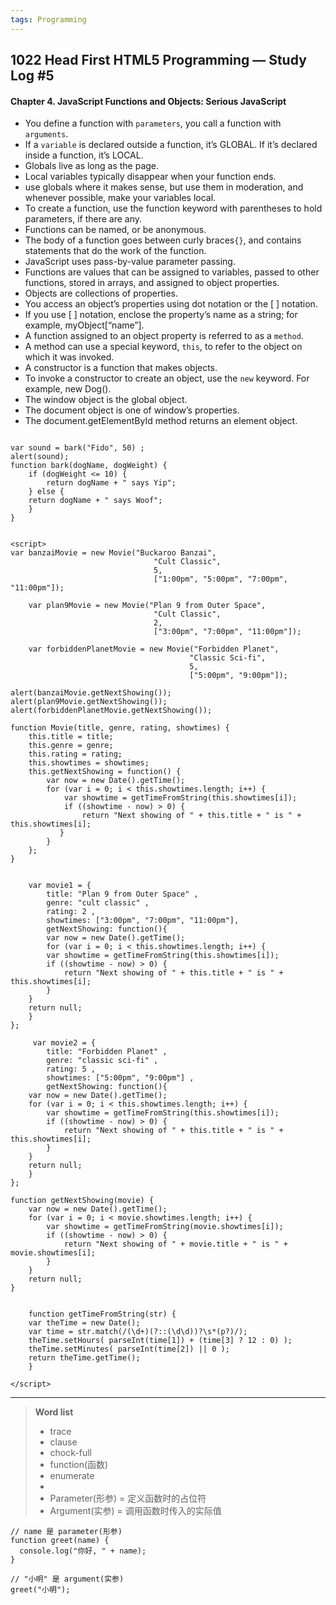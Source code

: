 ```yaml
---
tags: Programming 
---
```


## 1022 Head First HTML5 Programming — Study Log #5

#### Chapter 4. JavaScript Functions and Objects: Serious JavaScript

- You define a function with `parameters`, you call a function with `arguments`.
- If a `variable` is declared outside a function, it’s GLOBAL. If it’s declared inside a function, it’s LOCAL.
- Globals live as long as the page.
- Local variables typically disappear when your function ends.
- use globals where it makes sense, but use them in moderation, and whenever possible, make your variables local.
- To create a function, use the function keyword with parentheses to hold parameters, if there are any.
- Functions can be named, or be anonymous.
- The body of a function goes between curly braces`{}`, and contains statements that do the work of the function.
- JavaScript uses pass-by-value parameter passing.
- Functions are values that can be assigned to variables, passed to other functions, stored in arrays, and assigned to object properties.
- Objects are collections of properties.
- You access an object’s properties using dot notation or the [ ] notation.
- If you use [ ] notation, enclose the property’s name as a string; for example, myObject[“name”].
- A function assigned to an object property is referred to as a `method`.
- A method can use a special keyword, `this`, to refer to the object on which it was invoked.
- A constructor is a function that makes objects.
- To invoke a constructor to create an object, use the `new` keyword. For example, new Dog().
- The window object is the global object.
- The document object is one of window’s properties.
- The document.getElementById method returns an element object.


```

var sound = bark("Fido", 50) ;
alert(sound);
function bark(dogName, dogWeight) {
    if (dogWeight <= 10) {
        return dogName + " says Yip";
    } else {
    return dogName + " says Woof";
    }
}    

```

```

<script>
var banzaiMovie = new Movie("Buckaroo Banzai",
								"Cult Classic",
								5,
								["1:00pm", "5:00pm", "7:00pm", "11:00pm"]);

	var plan9Movie = new Movie("Plan 9 from Outer Space",
								"Cult Classic",
								2,
								["3:00pm", "7:00pm", "11:00pm"]);

	var forbiddenPlanetMovie = new Movie("Forbidden Planet",
										"Classic Sci-fi",
										5,
										["5:00pm", "9:00pm"]);

alert(banzaiMovie.getNextShowing());
alert(plan9Movie.getNextShowing());
alert(forbiddenPlanetMovie.getNextShowing());

function Movie(title, genre, rating, showtimes) {
    this.title = title;
    this.genre = genre;
    this.rating = rating;
    this.showtimes = showtimes;
    this.getNextShowing = function() {
        var now = new Date().getTime();
        for (var i = 0; i < this.showtimes.length; i++) {
            var showtime = getTimeFromString(this.showtimes[i]);
            if ((showtime - now) > 0) {
                return "Next showing of " + this.title + " is " + this.showtimes[i];
           }
        }
    };
}


    var movie1 = {
        title: "Plan 9 from Outer Space" ,
        genre: "cult classic" ,
        rating: 2 ,
        showtimes: ["3:00pm", "7:00pm", "11:00pm"],
        getNextShowing: function(){
        var now = new Date().getTime();
	    for (var i = 0; i < this.showtimes.length; i++) {
		var showtime = getTimeFromString(this.showtimes[i]);
		if ((showtime - now) > 0) {
			return "Next showing of " + this.title + " is " + this.showtimes[i];
		}
	}
	return null;
    }
};

     var movie2 = {
        title: "Forbidden Planet" ,        
        genre: "classic sci-fi" ,
        rating: 5 ,
        showtimes: ["5:00pm", "9:00pm"] ,
        getNextShowing: function(){
    var now = new Date().getTime();
	for (var i = 0; i < this.showtimes.length; i++) {
		var showtime = getTimeFromString(this.showtimes[i]);
		if ((showtime - now) > 0) {
			return "Next showing of " + this.title + " is " + this.showtimes[i];
		}
	}
	return null;
    }
}; 

function getNextShowing(movie) {
	var now = new Date().getTime();
	for (var i = 0; i < movie.showtimes.length; i++) {
		var showtime = getTimeFromString(movie.showtimes[i]);
		if ((showtime - now) > 0) {
			return "Next showing of " + movie.title + " is " + movie.showtimes[i];
		}
	}
	return null;
}


    function getTimeFromString(str) {
	var theTime = new Date();
	var time = str.match(/(\d+)(?::(\d\d))?\s*(p?)/);
	theTime.setHours( parseInt(time[1]) + (time[3] ? 12 : 0) );
	theTime.setMinutes( parseInt(time[2]) || 0 );
	return theTime.getTime();
    }

</script>

```



---
>**Word list**
>
>- trace
>- clause
>- chock-full
>- function(函数)
>- enumerate
>- 
>- Parameter(形参) = 定义函数时的占位符
>- Argument(实参) = 调用函数时传入的实际值

```
// name 是 parameter(形参)
function greet(name) {
  console.log("你好, " + name);
}

// "小明" 是 argument(实参)
greet("小明");
```
